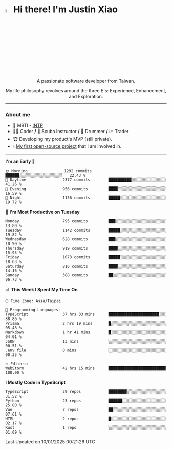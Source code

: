 # <img src="https://media.giphy.com/media/hvRJCLFzcasrR4ia7z/giphy.gif" width="5%">Hi there! I'm Justin Xiao
<p align="center">A passionate software developer from Taiwan.  </p>
<p align="center">My life philosophy revolves around the three E's: Experience, Enhancement, and Exploration.</p>

---
### About me
- 👀 MBTI - [INTP](https://www.16personalities.com/intp-personality)
- 👨‍💻 Coder **/** 🤿 Scuba Instructor **/** 🥁 Drummer **/** 📈 Trader
- 🏆 Developing my product's MVP (still private).
- 💧 [My first open-source project](https://github.com/Game-as-a-Service/Game-Lobby-Web) that I am involved in.

---
<!--START_SECTION:waka-->
**I'm an Early 🐤** 

```text
🌞 Morning                1292 commits        ██████░░░░░░░░░░░░░░░░░░░   22.43 % 
🌆 Daytime                2377 commits        ██████████░░░░░░░░░░░░░░░   41.26 % 
🌃 Evening                956 commits         ████░░░░░░░░░░░░░░░░░░░░░   16.59 % 
🌙 Night                  1136 commits        █████░░░░░░░░░░░░░░░░░░░░   19.72 % 
```
📅 **I'm Most Productive on Tuesday** 

```text
Monday                   795 commits         ███░░░░░░░░░░░░░░░░░░░░░░   13.80 % 
Tuesday                  1142 commits        █████░░░░░░░░░░░░░░░░░░░░   19.82 % 
Wednesday                628 commits         ███░░░░░░░░░░░░░░░░░░░░░░   10.90 % 
Thursday                 919 commits         ████░░░░░░░░░░░░░░░░░░░░░   15.95 % 
Friday                   1073 commits        █████░░░░░░░░░░░░░░░░░░░░   18.63 % 
Saturday                 816 commits         ████░░░░░░░░░░░░░░░░░░░░░   14.16 % 
Sunday                   388 commits         ██░░░░░░░░░░░░░░░░░░░░░░░   06.73 % 
```


📊 **This Week I Spent My Time On** 

```text
🕑︎ Time Zone: Asia/Taipei

💬 Programming Languages: 
TypeScript               37 hrs 33 mins      ██████████████████████░░░   88.86 % 
Prisma                   2 hrs 19 mins       █░░░░░░░░░░░░░░░░░░░░░░░░   05.48 % 
Markdown                 1 hr 41 mins        █░░░░░░░░░░░░░░░░░░░░░░░░   04.01 % 
JSON                     13 mins             ░░░░░░░░░░░░░░░░░░░░░░░░░   00.51 % 
.env file                8 mins              ░░░░░░░░░░░░░░░░░░░░░░░░░   00.35 % 

🔥 Editors: 
WebStorm                 42 hrs 15 mins      █████████████████████████   100.00 % 
```

**I Mostly Code in TypeScript** 

```text
TypeScript               29 repos            ████████░░░░░░░░░░░░░░░░░   31.52 % 
Python                   23 repos            ██████░░░░░░░░░░░░░░░░░░░   25.00 % 
Vue                      7 repos             ██░░░░░░░░░░░░░░░░░░░░░░░   07.61 % 
HTML                     2 repos             █░░░░░░░░░░░░░░░░░░░░░░░░   02.17 % 
Rust                     1 repo              ░░░░░░░░░░░░░░░░░░░░░░░░░   01.09 % 
```




 Last Updated on 10/01/2025 00:21:26 UTC
<!--END_SECTION:waka-->
